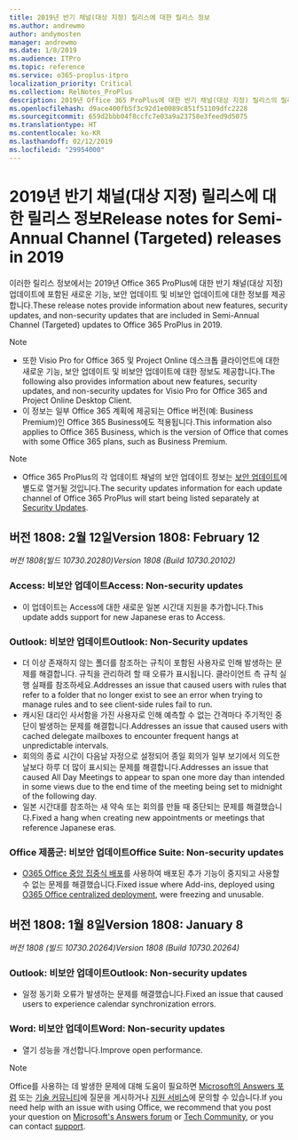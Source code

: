 ```yaml
---
title: 2019년 반기 채널(대상 지정) 릴리스에 대한 릴리스 정보
ms.author: andrewmo
author: andymosten
manager: andrewmo
ms.date: 1/8/2019
ms.audience: ITPro
ms.topic: reference
ms.service: o365-proplus-itpro
localization_priority: Critical
ms.collection: RelNotes_ProPlus
description: 2019년 Office 365 ProPlus에 대한 반기 채널(대상 지정) 릴리스의 릴리스 정보를 IT 전문가에게 제공합니다.
ms.openlocfilehash: d9ace400fb5f3c92d1e0089c851f51109dfc2228
ms.sourcegitcommit: 659d2bbb04f8ccfc7e03a9a23758e3feed9d5075
ms.translationtype: HT
ms.contentlocale: ko-KR
ms.lasthandoff: 02/12/2019
ms.locfileid: "29954000"
---
```

# <a name="release-notes-for-semi-annual-channel-targeted-releases-in-2019"></a><span data-ttu-id="7b6b8-103">2019년 반기 채널(대상 지정) 릴리스에 대한 릴리스 정보</span><span class="sxs-lookup"><span data-stu-id="7b6b8-103">Release notes for Semi-Annual Channel (Targeted) releases in 2019</span></span>

<span data-ttu-id="7b6b8-104">이러한 릴리스 정보에서는 2019년 Office 365 ProPlus에 대한 반기 채널(대상 지정) 업데이트에 포함된 새로운 기능, 보안 업데이트 및 비보안 업데이트에 대한 정보를 제공합니다.</span><span class="sxs-lookup"><span data-stu-id="7b6b8-104">These release notes provide information about new features, security updates, and non-security updates that are included in Semi-Annual Channel (Targeted) updates to Office 365 ProPlus in 2019.</span></span>
 
> [!NOTE]
> - <span data-ttu-id="7b6b8-105">또한 Visio Pro for Office 365 및 Project Online 데스크톱 클라이언트에 대한 새로운 기능, 보안 업데이트 및 비보안 업데이트에 대한 정보도 제공합니다.</span><span class="sxs-lookup"><span data-stu-id="7b6b8-105">The following also provides information about new features, security updates, and non-security updates for Visio Pro for Office 365 and Project Online Desktop Client.</span></span>
> - <span data-ttu-id="7b6b8-106">이 정보는 일부 Office 365 계획에 제공되는 Office 버전(예: Business Premium)인 Office 365 Business에도 적용됩니다.</span><span class="sxs-lookup"><span data-stu-id="7b6b8-106">This information also applies to Office 365 Business, which is the version of Office that comes with some Office 365 plans, such as Business Premium.</span></span>

 
> [!NOTE]
> - <span data-ttu-id="7b6b8-107">Office 365 ProPlus의 각 업데이트 채널의 보안 업데이트 정보는 [보안 업데이트](office365-proplus-security-updates.md)에 별도로 열거될 것입니다.</span><span class="sxs-lookup"><span data-stu-id="7b6b8-107">The security updates information for each update channel of Office 365 ProPlus will start being listed separately at [Security Updates](office365-proplus-security-updates.md).</span></span>

## <a name="version-1808-february-12"></a><span data-ttu-id="7b6b8-108">버전 1808: 2월 12일</span><span class="sxs-lookup"><span data-stu-id="7b6b8-108">Version 1808: February 12</span></span>
<span data-ttu-id="7b6b8-109">*버전 1808(빌드 10730.20280)*</span><span class="sxs-lookup"><span data-stu-id="7b6b8-109">*Version 1808 (Build 10730.20102)*</span></span> 

### <a name="access-non-security-updates"></a><span data-ttu-id="7b6b8-110">Access: 비보안 업데이트</span><span class="sxs-lookup"><span data-stu-id="7b6b8-110">Access: Non-security updates</span></span> 

- <span data-ttu-id="7b6b8-111">이 업데이트는 Access에 대한 새로운 일본 시간대 지원을 추가합니다.</span><span class="sxs-lookup"><span data-stu-id="7b6b8-111">This update adds support for new Japanese eras to Access.</span></span>

### <a name="outlook-non-security-updates"></a><span data-ttu-id="7b6b8-112">Outlook: 비보안 업데이트</span><span class="sxs-lookup"><span data-stu-id="7b6b8-112">Outlook: Non-Security updates</span></span> 

- <span data-ttu-id="7b6b8-113">더 이상 존재하지 않는 폴더를 참조하는 규칙이 포함된 사용자로 인해 발생하는 문제를 해결합니다. 규칙을 관리하려 할 때 오류가 표시됩니다. 클라이언트 측 규칙 실행 실패를 참조하세요.</span><span class="sxs-lookup"><span data-stu-id="7b6b8-113">Addresses an issue that caused users with rules that refer to a folder that no longer exist to see an error when trying to manage rules and to see client-side rules fail to run.</span></span>
- <span data-ttu-id="7b6b8-114">캐시된 대리인 사서함을 가진 사용자로 인해 예측할 수 없는 간격마다 주기적인 중단이 발생하는 문제를 해결합니다.</span><span class="sxs-lookup"><span data-stu-id="7b6b8-114">Addresses an issue that caused users with cached delegate mailboxes to encounter frequent hangs at unpredictable intervals.</span></span>
- <span data-ttu-id="7b6b8-115">회의의 종료 시간이 다음날 자정으로 설정되어 종일 회의가 일부 보기에서 의도한 날보다 하루 더 많이 표시되는 문제를 해결합니다.</span><span class="sxs-lookup"><span data-stu-id="7b6b8-115">Addresses an issue that caused All Day Meetings to appear to span one more day than intended in some views due to the end time of the meeting being set to midnight of the following day.</span></span>
- <span data-ttu-id="7b6b8-116">일본 시간대를 참조하는 새 약속 또는 회의를 만들 때 중단되는 문제를 해결했습니다.</span><span class="sxs-lookup"><span data-stu-id="7b6b8-116">Fixed a hang when creating new appointments or meetings that reference Japanese eras.</span></span>

### <a name="office-suite-non-security-updates"></a><span data-ttu-id="7b6b8-117">Office 제품군: 비보안 업데이트</span><span class="sxs-lookup"><span data-stu-id="7b6b8-117">Office Suite: Non-security updates</span></span>

- <span data-ttu-id="7b6b8-118">[O365 Office 중앙 집중식 배포](https://docs.microsoft.com/ko-KR/office/dev/add-ins/publish/centralized-deployment)를 사용하여 배포된 추가 기능이 중지되고 사용할 수 없는 문제를 해결했습니다.</span><span class="sxs-lookup"><span data-stu-id="7b6b8-118">Fixed issue where Add-ins, deployed using [O365 Office centralized deployment](https://docs.microsoft.com/ko-KR/office/dev/add-ins/publish/centralized-deployment), were freezing and unusable.</span></span>


## <a name="version-1808-january-8"></a><span data-ttu-id="7b6b8-119">버전 1808: 1월 8일</span><span class="sxs-lookup"><span data-stu-id="7b6b8-119">Version 1808: January 8</span></span>
<span data-ttu-id="7b6b8-120">*버전 1808 (빌드 10730.20264)*</span><span class="sxs-lookup"><span data-stu-id="7b6b8-120">*Version 1808 (Build 10730.20264)*</span></span> 

### <a name="outlook-non-security-updates"></a><span data-ttu-id="7b6b8-121">Outlook: 비보안 업데이트</span><span class="sxs-lookup"><span data-stu-id="7b6b8-121">Outlook: Non-security updates</span></span> 

- <span data-ttu-id="7b6b8-122">일정 동기화 오류가 발생하는 문제를 해결했습니다.</span><span class="sxs-lookup"><span data-stu-id="7b6b8-122">Fixed an issue that caused users to experience calendar synchronization errors.</span></span>

### <a name="word-non-security-updates"></a><span data-ttu-id="7b6b8-123">Word: 비보안 업데이트</span><span class="sxs-lookup"><span data-stu-id="7b6b8-123">Word: Non-security updates</span></span>

- <span data-ttu-id="7b6b8-124">열기 성능을 개선합니다.</span><span class="sxs-lookup"><span data-stu-id="7b6b8-124">Improve open performance.</span></span>


> [!NOTE]
> <span data-ttu-id="7b6b8-125">Office를 사용하는 데 발생한 문제에 대해 도움이 필요하면 [Microsoft의 Answers 포럼](https://answers.microsoft.com/) 또는 [기술 커뮤니티](https://techcommunity.microsoft.com/)에 질문을 게시하거나 [지원 서비스](https://support.microsoft.com/contactus)에 문의할 수 있습니다.</span><span class="sxs-lookup"><span data-stu-id="7b6b8-125">If you need help with an issue with using Office, we recommend that you post your question on [Microsoft's Answers forum](https://answers.microsoft.com/) or [Tech Community](https://techcommunity.microsoft.com/), or you can contact [support](https://support.microsoft.com/contactus).</span></span>